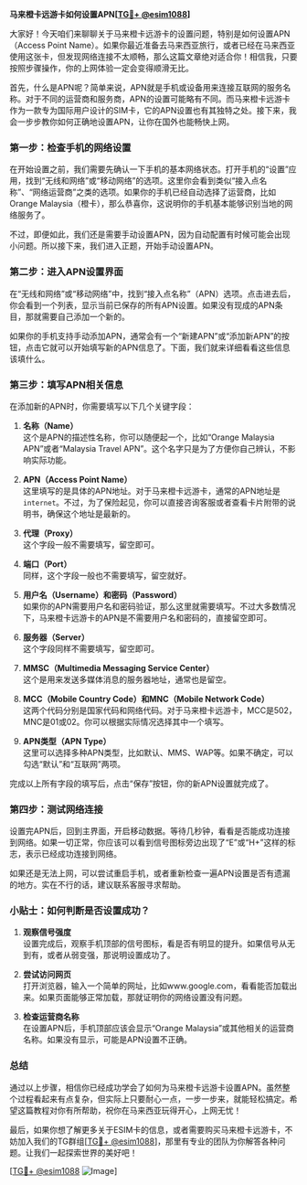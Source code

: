 **马来橙卡远游卡如何设置APN[[TG💪+ @esim1088](https://t.me/s/esim1088)]**

大家好！今天咱们来聊聊关于马来橙卡远游卡的设置问题，特别是如何设置APN（Access Point Name）。如果你最近准备去马来西亚旅行，或者已经在马来西亚使用这张卡，但发现网络连接不太顺畅，那么这篇文章绝对适合你！相信我，只要按照步骤操作，你的上网体验一定会变得顺滑无比。

首先，什么是APN呢？简单来说，APN就是手机或设备用来连接互联网的服务名称。对于不同的运营商和服务商，APN的设置可能略有不同。而马来橙卡远游卡作为一款专为国际用户设计的SIM卡，它的APN设置也有其独特之处。接下来，我会一步步教你如何正确地设置APN，让你在国外也能畅快上网。

### 第一步：检查手机的网络设置

在开始设置之前，我们需要先确认一下手机的基本网络状态。打开手机的“设置”应用，找到“无线和网络”或“移动网络”的选项。这里你会看到类似“接入点名称”、“网络运营商”之类的选项。如果你的手机已经自动选择了运营商，比如Orange Malaysia（橙卡），那么恭喜你，这说明你的手机基本能够识别当地的网络服务了。

不过，即便如此，我们还是需要手动设置APN，因为自动配置有时候可能会出现小问题。所以接下来，我们进入正题，开始手动设置APN。

### 第二步：进入APN设置界面

在“无线和网络”或“移动网络”中，找到“接入点名称”（APN）选项。点击进去后，你会看到一个列表，显示当前已保存的所有APN设置。如果没有现成的APN条目，那就需要自己添加一个新的。

如果你的手机支持手动添加APN，通常会有一个“新建APN”或“添加新APN”的按钮，点击它就可以开始填写新的APN信息了。下面，我们就来详细看看这些信息该填什么。

### 第三步：填写APN相关信息

在添加新的APN时，你需要填写以下几个关键字段：

1. **名称（Name）**  
   这个是APN的描述性名称，你可以随便起一个，比如“Orange Malaysia APN”或者“Malaysia Travel APN”。这个名字只是为了方便你自己辨认，不影响实际功能。

2. **APN（Access Point Name）**  
   这里填写的是具体的APN地址。对于马来橙卡远游卡，通常的APN地址是`internet`。不过，为了保险起见，你可以直接咨询客服或者查看卡片附带的说明书，确保这个地址是最新的。

3. **代理（Proxy）**  
   这个字段一般不需要填写，留空即可。

4. **端口（Port）**  
   同样，这个字段一般也不需要填写，留空就好。

5. **用户名（Username）和密码（Password）**  
   如果你的APN需要用户名和密码验证，那么这里就需要填写。不过大多数情况下，马来橙卡远游卡的APN是不需要用户名和密码的，直接留空即可。

6. **服务器（Server）**  
   这个字段同样不需要填写，留空即可。

7. **MMSC（Multimedia Messaging Service Center）**  
   这个是用来发送多媒体消息的服务器地址，通常也是留空。

8. **MCC（Mobile Country Code）和MNC（Mobile Network Code）**  
   这两个代码分别是国家代码和网络代码。对于马来橙卡远游卡，MCC是502，MNC是01或02。你可以根据实际情况选择其中一个填写。

9. **APN类型（APN Type）**  
   这里可以选择多种APN类型，比如默认、MMS、WAP等。如果不确定，可以勾选“默认”和“互联网”两项。

完成以上所有字段的填写后，点击“保存”按钮，你的新APN设置就完成了。

### 第四步：测试网络连接

设置完APN后，回到主界面，开启移动数据。等待几秒钟，看看是否能成功连接到网络。如果一切正常，你应该可以看到信号图标旁边出现了“E”或“H+”这样的标志，表示已经成功连接到网络。

如果还是无法上网，可以尝试重启手机，或者重新检查一遍APN设置是否有遗漏的地方。实在不行的话，建议联系客服寻求帮助。

### 小贴士：如何判断是否设置成功？

1. **观察信号强度**  
   设置完成后，观察手机顶部的信号图标，看是否有明显的提升。如果信号从无到有，或者从弱变强，那说明设置成功了。

2. **尝试访问网页**  
   打开浏览器，输入一个简单的网址，比如www.google.com，看看能否加载出来。如果页面能够正常加载，那就证明你的网络设置没有问题。

3. **检查运营商名称**  
   在设置APN后，手机顶部应该会显示“Orange Malaysia”或其他相关的运营商名称。如果没有显示，可能是APN设置不正确。

### 总结

通过以上步骤，相信你已经成功学会了如何为马来橙卡远游卡设置APN。虽然整个过程看起来有点复杂，但实际上只要耐心一点，一步一步来，就能轻松搞定。希望这篇教程对你有所帮助，祝你在马来西亚玩得开心，上网无忧！

最后，如果你想了解更多关于ESIM卡的信息，或者需要购买马来橙卡远游卡，不妨加入我们的TG群组[[TG💪+ @esim1088](https://t.me/s/esim1088)]，那里有专业的团队为你解答各种问题。让我们一起探索世界的美好吧！

[[TG💪+ @esim1088](https://t.me/s/esim1088) ![Image](https://i.postimg.cc/4NQfJmqS/Snipaste-2025-05-13-00-14-12.png)]